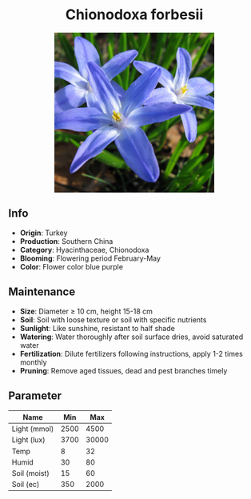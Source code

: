 <h1 align='center'>Chionodoxa forbesii</h1>
<p align="center">
    <img 
        align='center'
        width='320'
        src="../images/chionodoxa forbesii.png" 
        alt='Chionodoxa forbesii' />
</p>

## Info

 - **Origin**: Turkey
 - **Production**: Southern China
 - **Category**: Hyacinthaceae, Chionodoxa
 - **Blooming**: Flowering period February-May
 - **Color**: Flower color blue purple

## Maintenance

 - **Size**: Diameter ≥ 10 cm, height 15-18 cm
 - **Soil**: Soil with loose texture or soil with specific nutrients
 - **Sunlight**: Like sunshine, resistant to half shade
 - **Watering**: Water thoroughly after soil surface dries, avoid saturated water
 - **Fertilization**: Dilute fertilizers following instructions, apply 1-2 times monthly
 - **Pruning**: Remove aged tissues, dead and pest branches timely

## Parameter

| Name         | Min  | Max   |
|--------------|------|-------|
| Light (mmol) | 2500 | 4500  |
| Light (lux)  | 3700 | 30000 |
| Temp         | 8    | 32    |
| Humid        | 30   | 80    |
| Soil (moist) | 15   | 60    |
| Soil (ec)    | 350  | 2000  |